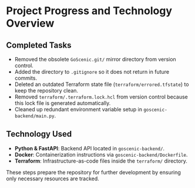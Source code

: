 # Project Progress and Technology Overview

## Completed Tasks
- Removed the obsolete `GoScenic.git/` mirror directory from version control.
- Added the directory to `.gitignore` so it does not return in future commits.
- Deleted an outdated Terraform state file (`terraform/errored.tfstate`) to keep the repository clean.
- Removed `terraform/.terraform.lock.hcl` from version control because this lock file is generated automatically.
- Cleaned up redundant environment variable setup in `goscenic-backend/main.py`.

## Technology Used
- **Python & FastAPI**: Backend API located in `goscenic-backend/`.
- **Docker**: Containerization instructions via `goscenic-backend/Dockerfile`.
- **Terraform**: Infrastructure-as-code files inside the `terraform/` directory.

These steps prepare the repository for further development by ensuring only necessary resources are tracked.

